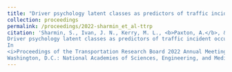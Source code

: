 ```yaml
---
title: "Driver psychology latent classes as predictors of traffic incident occurrence in Naturalistic Driving Study (NDS) data"
collection: proceedings
permalink: /proceedings/2022-sharmin_et_al-ttrp
citation: 'Sharmin, S., Ivan, J. N., Kerry, M. L., <b>Paxton, A.</b>, & Tucker, A. (forthcoming, 2022).
Driver psychology latent classes as predictors of traffic incident occurrence in Naturalistic Driving Study (NDS) data.
In
<i>Proceedings of the Transportation Research Board 2022 Annual Meeting</i>.
Washington, D.C.: National Academies of Sciences, Engineering, and Medicine.'
---
```

